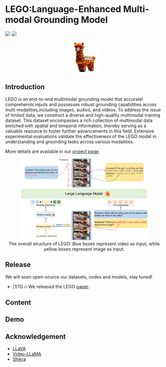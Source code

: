 # LEGO:Language-Enhanced Multi-modal Grounding Model

<a href='https://github.com/lzw-lzw/LEGO/'><img src='https://img.shields.io/badge/Project-Page-Green'></a>  <a href='https://github.com/lzw-lzw/LEGO'><img src='https://img.shields.io/badge/Paper-Arxiv-red'></a> 

<p align="center">
    <img src="images/logo.png" width="20%"> <br>
</p>

## Introduction
LEGO is an end-to-end multimodal grounding model that accuratel comprehends inputs and possesses robust grounding capabilities across multi modalities,including images, audios, and videos. To address the issue of limited data, we construct a diverse and high-quality multimodal training dataset. This dataset encompasses a rich collection of multimodal data enriched with spatial and temporal information, thereby serving as a valuable resource to foster further advancements in this field. Extensive experimental evaluations validate the effectiveness of the LEGO model in understanding and grounding tasks across various modalities. 

More details are available in our [project page](https://github.com/lzw-lzw/LEGO). 

<p align="center">
    <img src="images/architecture.png" width="80%"> <br>
    The overall structure of LEGO. Blue boxes represent video as input, while yellow boxes represent image as input.
</p>

## Release
We will soon open-source our datasets, codes and models, stay tuned!
- [1/11] 🔥 We released the LEGO [paper](https://github.com/lzw-lzw/LEGO).

## Content

## Demo


## Acknowledgement
- [LLaVA](https://github.com/haotian-liu/LLaVA)
- [Video-LLaMA](https://github.com/DAMO-NLP-SG/Video-LLaMA)
- [Shikra](https://github.com/shikras/shikra)
